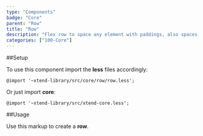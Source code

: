 ```yaml
---
type: "Components"
badge: "Core"
parent: "Row"
title: "Row"
description: "Flex row to space any element with paddings, also spaces vertically."
categories: ["100-Core"]
---
```


##Setup

To use this component import the **less** files accordingly:

```less
@import '~xtend-library/src/core/row/row.less';
```

Or just import **core**:

```less
@import '~xtend-library/src/xtend-core.less';
```

##Usage

Use this markup to create a **row**.

<script type="text/plain" class="language-markup">
  <div class="row">
    <!-- content -->
  </div>
</script>
